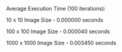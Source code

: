 Average Execution Time (100 iterations):

10 x 10 Image Size - 0.000000 seconds

100 x 100 Image Size - 0.000040 seconds

1000 x 1000 Image Size - 0.003450 seconds
